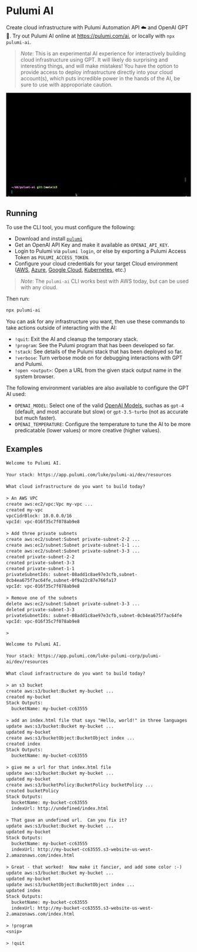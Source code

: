 # Pulumi AI

Create cloud infrastructure with Pulumi Automation API ☁️ and OpenAI GPT 🤖.  Try out Pulumi AI online at https://pulumi.com/ai, or locally with `npx pulumi-ai`.

> _Note_: This is an experimental AI experience for interactively building cloud infrastructure using GPT.  It will likely do surprising and interesting things, and will make mistakes!  You have the option to provide access to deploy infrastructure directly into your cloud account(s), which puts incredible power in the hands of the AI, be sure to use with approporiate caution.

![Demo of Pulumi AI](assets/demo.gif)

## Running

To use the CLI tool, you must configure the following:
* Download and install [`pulumi`](https://www.pulumi.com/docs/get-started/install/)
* Get an OpenAI API Key and make it available as `OPENAI_API_KEY`.
* Login to Pulumi via `pulumi login`, or else by exporting a Pulumi Access Token as `PULUMI_ACCESS_TOKEN`.
* Configure your cloud credentials for your target Cloud environment ([AWS](https://www.pulumi.com/registry/packages/aws/installation-configuration/), [Azure](https://www.pulumi.com/registry/packages/azure-native/installation-configuration/), [Google Cloud](https://www.pulumi.com/registry/packages/gcp/installation-configuration/), [Kubernetes](https://www.pulumi.com/registry/packages/kubernetes/installation-configuration/), etc.)

> _Note_: The `pulumi-ai` CLI works best with AWS today, but can be used with any cloud.

Then run:

```bash
npx pulumi-ai
```

You can ask for any infrastructure you want, then use these commands to take actions outside of interacting with the AI:
* `!quit`: Exit the AI and cleanup the temporary stack.
* `!program`:  See the Pulumi program that has been developed so far.
* `!stack`: See details of the Pulumi stack that has been deployed so far.
* `!verbose`: Turn verbose mode on for debugging interactions with GPT and Pulumi.
* `!open <output>`: Open a URL from the given stack output name in the system browser.

The following environment variables are also available to configure the GPT AI used:
* `OPENAI_MODEL`: Select one of the valid [OpenAI Models](), suchas as `gpt-4` (default, and most accurate but slow) or `gpt-3.5-turbo` (not as accurate but much faster).
* `OPENAI_TEMPERATURE`: Configure the temperature to tune the AI to be more predicatable (lower values) or more creative (higher values).

## Examples

```
Welcome to Pulumi AI.

Your stack: https://app.pulumi.com/luke/pulumi-ai/dev/resources

What cloud infrastructure do you want to build today?

> An AWS VPC
create aws:ec2/vpc:Vpc my-vpc ...
created my-vpc
vpcCidrBlock: 10.0.0.0/16
vpcId: vpc-016f35c7f078ab9e8

> Add three private subnets
create aws:ec2/subnet:Subnet private-subnet-2-2 ...
create aws:ec2/subnet:Subnet private-subnet-1-1 ...
create aws:ec2/subnet:Subnet private-subnet-3-3 ...
created private-subnet-2-2
created private-subnet-3-3
created private-subnet-1-1
privateSubnetIds: subnet-08add1c8ae97e3cfb,subnet-0cb4ea675f7ac64fe,subnet-0f9a22c87e766fa17
vpcId: vpc-016f35c7f078ab9e8

> Remove one of the subnets
delete aws:ec2/subnet:Subnet private-subnet-3-3 ...
deleted private-subnet-3-3
privateSubnetIds: subnet-08add1c8ae97e3cfb,subnet-0cb4ea675f7ac64fe
vpcId: vpc-016f35c7f078ab9e8

>
```

```
Welcome to Pulumi AI.

Your stack: https://app.pulumi.com/luke-pulumi-corp/pulumi-ai/dev/resources

What cloud infrastructure do you want to build today?

> an s3 bucket
create aws:s3/bucket:Bucket my-bucket ...
created my-bucket
Stack Outputs:
  bucketName: my-bucket-cc63555

> add an index.html file that says "Hello, world!" in three languages
update aws:s3/bucket:Bucket my-bucket ...
updated my-bucket
create aws:s3/bucketObject:BucketObject index ...
created index
Stack Outputs:
  bucketName: my-bucket-cc63555

> give me a url for that index.html file
update aws:s3/bucket:Bucket my-bucket ...
updated my-bucket
create aws:s3/bucketPolicy:BucketPolicy bucketPolicy ...
created bucketPolicy
Stack Outputs:
  bucketName: my-bucket-cc63555
  indexUrl: http://undefined/index.html

> That gave an undefined url.  Can you fix it?
update aws:s3/bucket:Bucket my-bucket ...
updated my-bucket
Stack Outputs:
  bucketName: my-bucket-cc63555
  indexUrl: http://my-bucket-cc63555.s3-website-us-west-2.amazonaws.com/index.html

> Great - that worked!  Now make it fancier, and add some color :-)
update aws:s3/bucket:Bucket my-bucket ...
updated my-bucket
update aws:s3/bucketObject:BucketObject index ...
updated index
Stack Outputs:
  bucketName: my-bucket-cc63555
  indexUrl: http://my-bucket-cc63555.s3-website-us-west-2.amazonaws.com/index.html

> !program
<snip>

> !quit
```